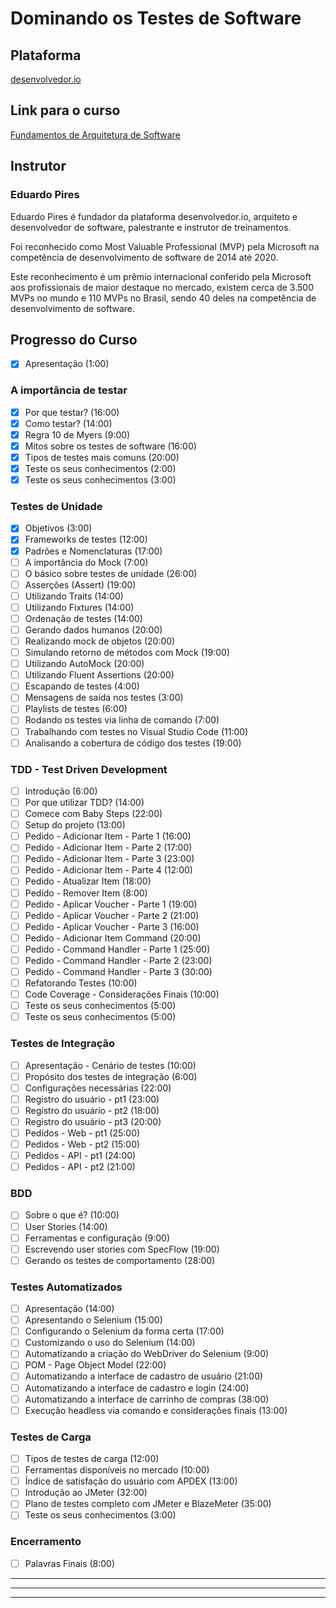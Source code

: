 # Dominando os Testes de Software

## Plataforma

[desenvolvedor.io](https://desenvolvedor.io/)

## Link para o curso

[Fundamentos de Arquitetura de Software](https://desenvolvedor.io/curso-online-dominando-os-testes-de-software)

## Instrutor

### Eduardo Pires

Eduardo Pires é fundador da plataforma desenvolvedor.io, arquiteto e desenvolvedor de software, palestrante e instrutor de treinamentos.

Foi reconhecido como Most Valuable Professional (MVP) pela Microsoft na competência de desenvolvimento de software de 2014 até 2020.

Este reconhecimento é um prêmio internacional conferido pela Microsoft aos profissionais de maior destaque no mercado, existem cerca de 3.500 MVPs no mundo e 110 MVPs no Brasil, sendo 40 deles na competência de desenvolvimento de software.

## Progresso do Curso

- [x] Apresentação (1:00)

### A importância de testar

- [x] Por que testar? (16:00)
- [x] Como testar? (14:00)
- [x] Regra 10 de Myers (9:00)
- [x] Mitos sobre os testes de software (16:00)
- [x] Tipos de testes mais comuns (20:00)
- [x] Teste os seus conhecimentos (2:00)
- [x] Teste os seus conhecimentos (3:00)

### Testes de Unidade

- [x] Objetivos (3:00)
- [x] Frameworks de testes (12:00)
- [x] Padrões e Nomenclaturas (17:00)
- [ ] A importância do Mock (7:00)
- [ ] O básico sobre testes de unidade (26:00)
- [ ] Asserções (Assert) (19:00)
- [ ] Utilizando Traits (14:00)
- [ ] Utilizando Fixtures (14:00)
- [ ] Ordenação de testes (14:00)
- [ ] Gerando dados humanos (20:00)
- [ ] Realizando mock de objetos (20:00)
- [ ] Simulando retorno de métodos com Mock (19:00)
- [ ] Utilizando AutoMock (20:00)
- [ ] Utilizando Fluent Assertions (20:00)
- [ ] Escapando de testes (4:00)
- [ ] Mensagens de saída nos testes (3:00)
- [ ] Playlists de testes (6:00)
- [ ] Rodando os testes via linha de comando (7:00)
- [ ] Trabalhando com testes no Visual Studio Code (11:00)
- [ ] Analisando a cobertura de código dos testes (19:00)

### TDD - Test Driven Development

- [ ] Introdução (6:00)
- [ ] Por que utilizar TDD? (14:00)
- [ ] Comece com Baby Steps (22:00)
- [ ] Setup do projeto (13:00)
- [ ] Pedido - Adicionar Item - Parte 1 (16:00)
- [ ] Pedido - Adicionar Item - Parte 2 (17:00)
- [ ] Pedido - Adicionar Item - Parte 3 (23:00)
- [ ] Pedido - Adicionar Item - Parte 4 (12:00)
- [ ] Pedido - Atualizar Item (18:00)
- [ ] Pedido - Remover Item (8:00)
- [ ] Pedido - Aplicar Voucher - Parte 1 (19:00)
- [ ] Pedido - Aplicar Voucher - Parte 2 (21:00)
- [ ] Pedido - Aplicar Voucher - Parte 3 (16:00)
- [ ] Pedido - Adicionar Item Command (20:00)
- [ ] Pedido - Command Handler - Parte 1 (25:00)
- [ ] Pedido - Command Handler - Parte 2 (23:00)
- [ ] Pedido - Command Handler - Parte 3 (30:00)
- [ ] Refatorando Testes (10:00)
- [ ] Code Coverage - Considerações Finais (10:00)
- [ ] Teste os seus conhecimentos (5:00)
- [ ] Teste os seus conhecimentos (5:00)

### Testes de Integração

- [ ] Apresentação - Cenário de testes (10:00)
- [ ] Propósito dos testes de integração (6:00)
- [ ] Configurações necessárias (22:00)
- [ ] Registro do usuário - pt1 (23:00)
- [ ] Registro do usuário - pt2 (18:00)
- [ ] Registro do usuário - pt3 (20:00)
- [ ] Pedidos - Web - pt1 (25:00)
- [ ] Pedidos - Web - pt2 (15:00)
- [ ] Pedidos - API - pt1 (24:00)
- [ ] Pedidos - API - pt2 (21:00)

### BDD

- [ ] Sobre o que é? (10:00)
- [ ] User Stories (14:00)
- [ ] Ferramentas e configuração (9:00)
- [ ] Escrevendo user stories com SpecFlow (19:00)
- [ ] Gerando os testes de comportamento (28:00)

### Testes Automatizados

- [ ] Apresentação (14:00)
- [ ] Apresentando o Selenium (15:00)
- [ ] Configurando o Selenium da forma certa (17:00)
- [ ] Customizando o uso do Selenium (14:00)
- [ ] Automatizando a criação do WebDriver do Selenium (9:00)
- [ ] POM - Page Object Model (22:00)
- [ ] Automatizando a interface de cadastro de usuário (21:00)
- [ ] Automatizando a interface de cadastro e login (24:00)
- [ ] Automatizando a interface de carrinho de compras (38:00)
- [ ] Execução headless via comando e considerações finais (13:00)

### Testes de Carga

- [ ] Tipos de testes de carga (12:00)
- [ ] Ferramentas disponíveis no mercado (10:00)
- [ ] Índice de satisfação do usuário com APDEX (13:00)
- [ ] Introdução ao JMeter (32:00)
- [ ] Plano de testes completo com JMeter e BlazeMeter (35:00)
- [ ] Teste os seus conhecimentos (3:00)

### Encerramento

- [ ] Palavras Finais (8:00)

---
---
---
